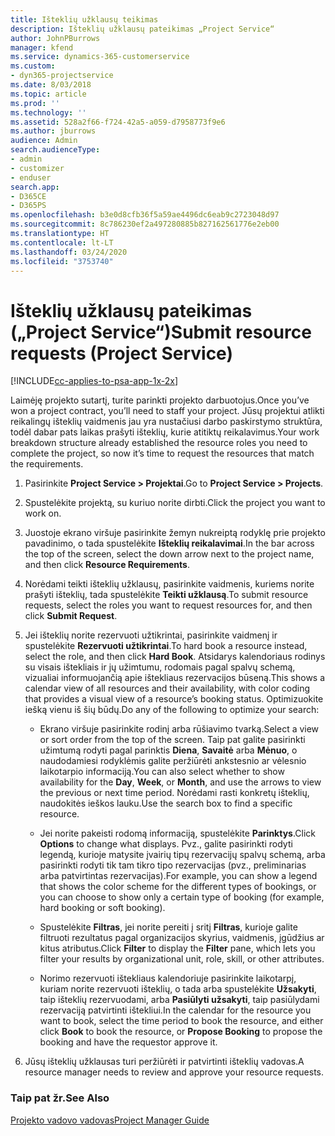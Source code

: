 ```yaml
---
title: Išteklių užklausų teikimas
description: Išteklių užklausų pateikimas „Project Service“
author: JohnPBurrows
manager: kfend
ms.service: dynamics-365-customerservice
ms.custom:
- dyn365-projectservice
ms.date: 8/03/2018
ms.topic: article
ms.prod: ''
ms.technology: ''
ms.assetid: 528a2f66-f724-42a5-a059-d7958773f9e6
ms.author: jburrows
audience: Admin
search.audienceType:
- admin
- customizer
- enduser
search.app:
- D365CE
- D365PS
ms.openlocfilehash: b3e0d8cfb36f5a59ae4496dc6eab9c2723048d97
ms.sourcegitcommit: 8c786230ef2a497280885b827162561776e2eb00
ms.translationtype: HT
ms.contentlocale: lt-LT
ms.lasthandoff: 03/24/2020
ms.locfileid: "3753740"
---
```

# <a name="submit-resource-requests-project-service"></a><span data-ttu-id="a18de-103">Išteklių užklausų pateikimas („Project Service“)</span><span class="sxs-lookup"><span data-stu-id="a18de-103">Submit resource requests (Project Service)</span></span>

[!INCLUDE[cc-applies-to-psa-app-1x-2x](../includes/cc-applies-to-psa-app-1x-2x.md)]

<span data-ttu-id="a18de-104">Laimėję projekto sutartį, turite parinkti projekto darbuotojus.</span><span class="sxs-lookup"><span data-stu-id="a18de-104">Once you’ve won a project contract, you’ll need to staff your project.</span></span> <span data-ttu-id="a18de-105">Jūsų projektui atlikti reikalingų išteklių vaidmenis jau yra nustačiusi darbo paskirstymo struktūra, todėl dabar pats laikas prašyti išteklių, kurie atitiktų reikalavimus.</span><span class="sxs-lookup"><span data-stu-id="a18de-105">Your work breakdown structure already established the resource roles you need to complete the project, so now it’s time to request the resources that match the requirements.</span></span>  
  
1.  <span data-ttu-id="a18de-106">Pasirinkite **Project Service > Projektai**.</span><span class="sxs-lookup"><span data-stu-id="a18de-106">Go to **Project Service > Projects**.</span></span>  
  
2.  <span data-ttu-id="a18de-107">Spustelėkite projektą, su kuriuo norite dirbti.</span><span class="sxs-lookup"><span data-stu-id="a18de-107">Click the project you want to work on.</span></span>  
  
3.  <span data-ttu-id="a18de-108">Juostoje ekrano viršuje pasirinkite žemyn nukreiptą rodyklę prie projekto pavadinimo, o tada spustelėkite **Išteklių reikalavimai**.</span><span class="sxs-lookup"><span data-stu-id="a18de-108">In the bar across the top of the screen, select the down arrow next to the project name, and then click **Resource Requirements**.</span></span>  
  
4.  <span data-ttu-id="a18de-109">Norėdami teikti išteklių užklausų, pasirinkite vaidmenis, kuriems norite prašyti išteklių, tada spustelėkite **Teikti užklausą**.</span><span class="sxs-lookup"><span data-stu-id="a18de-109">To submit resource requests, select the roles you want to request resources for, and then click **Submit Request**.</span></span>  
  
5.  <span data-ttu-id="a18de-110">Jei išteklių norite rezervuoti užtikrintai, pasirinkite vaidmenį ir spustelėkite **Rezervuoti užtikrintai**.</span><span class="sxs-lookup"><span data-stu-id="a18de-110">To hard book a resource instead, select the role, and then click **Hard Book**.</span></span> <span data-ttu-id="a18de-111">Atsidarys kalendoriaus rodinys su visais ištekliais ir jų užimtumu, rodomais pagal spalvų schemą, vizualiai informuojančią apie ištekliaus rezervacijos būseną.</span><span class="sxs-lookup"><span data-stu-id="a18de-111">This shows a calendar view of all resources and their availability, with color coding that provides a visual view of a resource’s booking status.</span></span> <span data-ttu-id="a18de-112">Optimizuokite iešką vienu iš šių būdų.</span><span class="sxs-lookup"><span data-stu-id="a18de-112">Do any of the following to optimize your search:</span></span>  
  
    -   <span data-ttu-id="a18de-113">Ekrano viršuje pasirinkite rodinį arba rūšiavimo tvarką.</span><span class="sxs-lookup"><span data-stu-id="a18de-113">Select a view or sort order from the top of the screen.</span></span> <span data-ttu-id="a18de-114">Taip pat galite pasirinkti užimtumą rodyti pagal parinktis **Diena**, **Savaitė** arba **Mėnuo**, o naudodamiesi rodyklėmis galite peržiūrėti ankstesnio ar vėlesnio laikotarpio informaciją.</span><span class="sxs-lookup"><span data-stu-id="a18de-114">You can also select whether to show availability for the **Day**, **Week**, or **Month**, and use the arrows to view the previous or next time period.</span></span> <span data-ttu-id="a18de-115">Norėdami rasti konkretų išteklių, naudokitės ieškos lauku.</span><span class="sxs-lookup"><span data-stu-id="a18de-115">Use the search box to find a specific resource.</span></span>  
  
    -   <span data-ttu-id="a18de-116">Jei norite pakeisti rodomą informaciją, spustelėkite **Parinktys**.</span><span class="sxs-lookup"><span data-stu-id="a18de-116">Click **Options** to change what displays.</span></span> <span data-ttu-id="a18de-117">Pvz., galite pasirinkti rodyti legendą, kurioje matysite įvairių tipų rezervacijų spalvų schemą, arba pasirinkti rodyti tik tam tikro tipo rezervacijas (pvz., preliminarias arba patvirtintas rezervacijas).</span><span class="sxs-lookup"><span data-stu-id="a18de-117">For example, you can show a legend that shows the color scheme for the different types of bookings, or you can choose to show only a certain type of booking (for example, hard booking or soft booking).</span></span>  
  
    -   <span data-ttu-id="a18de-118">Spustelėkite **Filtras**, jei norite pereiti į sritį **Filtras**, kurioje galite filtruoti rezultatus pagal organizacijos skyrius, vaidmenis, įgūdžius ar kitus atributus.</span><span class="sxs-lookup"><span data-stu-id="a18de-118">Click **Filter** to display the **Filter** pane, which lets you filter your results by organizational unit, role, skill, or other attributes.</span></span>  
  
    -   <span data-ttu-id="a18de-119">Norimo rezervuoti ištekliaus kalendoriuje pasirinkite laikotarpį, kuriam norite rezervuoti išteklių, o tada arba spustelėkite **Užsakyti**, taip išteklių rezervuodami, arba **Pasiūlyti užsakyti**, taip pasiūlydami rezervaciją patvirtinti ištekliui.</span><span class="sxs-lookup"><span data-stu-id="a18de-119">In the calendar for the resource you want to book, select the time period to book the resource, and either click **Book** to book the resource, or **Propose Booking** to propose the booking and have the requestor approve it.</span></span>  
  
6.  <span data-ttu-id="a18de-120">Jūsų išteklių užklausas turi peržiūrėti ir patvirtinti išteklių vadovas.</span><span class="sxs-lookup"><span data-stu-id="a18de-120">A resource manager needs to review and approve your resource requests.</span></span>  
  
### <a name="see-also"></a><span data-ttu-id="a18de-121">Taip pat žr.</span><span class="sxs-lookup"><span data-stu-id="a18de-121">See Also</span></span>  
 [<span data-ttu-id="a18de-122">Projekto vadovo vadovas</span><span class="sxs-lookup"><span data-stu-id="a18de-122">Project Manager Guide</span></span>](../project-service/project-manager-guide.md)
